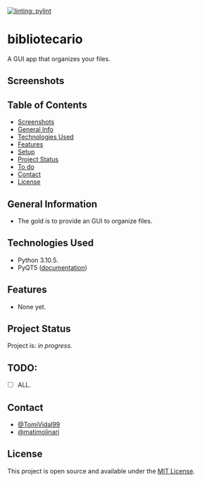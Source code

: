 [![linting: pylint](https://img.shields.io/badge/linting-pylint-yellowgreen)](https://github.com/PyCQA/pylint)

# bibliotecario
A GUI app that organizes your files.

## Screenshots

<!-- ![Example screenshot](./assets/Librarian-Screenshot.png) -->

## Table of Contents

- [Screenshots](#screenshots)
- [General Info](#general-information)
- [Technologies Used](#technologies-used)
- [Features](#features)
- [Setup](#setup)
- [Project Status](#project-status)
- [To do](#todo)
- [Contact](#contact)
- [License](#license)

## General Information

<!--- Provide general information about your project here.-->

- The gold is to provide an GUI to organize files.

## Technologies Used

- Python 3.10.5.
- PyQT5 ([documentation](https://www.riverbankcomputing.com/static/Docs/PyQt5/))

## Features

<!-- List the ready features here: -->

- None yet.

<!-- ## Setup -->
<!-- You can get the compiled version that matches your OS [_here_](https://drive.google.com/drive/folders/1H64d7qW_NE-Uzm5RjM3dDNjM7AF094wG?usp=sharing) -->
<!-- - If you just want to make your own changes or contribute first clone this repo, inside the folder run: `yarn` and then `yarn start` -->
<!-- - To package for production (just in current OS run): `yarn package` -->
<!-- - To package for production (for an specific OS ) run: `yarn package --mac` -->

## Project Status

Project is: _in progress_.

<!-- ## Room for Improvement-->
<!--Include areas you believe need improvement / could be improved. Also add TODOs for future development.-->

<!--Room for improvement:-->
<!--- Improvement to be done 1-->
<!--- Improvement to be done 2-->

## TODO:

- [ ] ALL.

## Contact

- [@TomiVidal99](https://github.com/TomiVidal99/)
- [@matimolinari](https://github.com/matimolinari)

## License

This project is open source and available under the [MIT License]().
